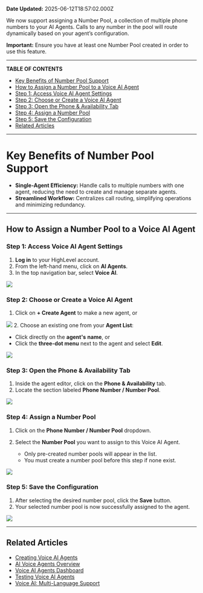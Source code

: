 **Date Updated:** 2025-06-12T18:57:02.000Z

We now support assigning a Number Pool, a collection of multiple phone numbers to your AI Agents. Calls to any number in the pool will route dynamically based on your agent’s configuration.  
  
**Important:** Ensure you have at least one Number Pool created in order to use this feature.

---

**TABLE OF CONTENTS**

  
* [Key Benefits of Number Pool Support](#Key-Benefits-of-Number-Pool-Support)[](#How-to-Assign-a-Number-Pool-to-a-Voice-AI-Agent)
* [How to Assign a Number Pool to a Voice AI Agent](#How-to-Assign-a-Number-Pool-to-a-Voice-AI-Agent)[](#Step-1%3A%C2%A0Access-Voice-AI-Agent-Settings)
* [Step 1: Access Voice AI Agent Settings](#Step-1%3A%C2%A0Access-Voice-AI-Agent-Settings)[](#Step-2%3A%C2%A0Choose-or-Create-a-Voice-AI-Agent)
* [Step 2: Choose or Create a Voice AI Agent](#Step-2%3A%C2%A0Choose-or-Create-a-Voice-AI-Agent)[](#Step-3%3A%C2%A0Open-the-Phone-&-Availability-Tab)
* [Step 3: Open the Phone & Availability Tab](#Step-3%3A%C2%A0Open-the-Phone-&-Availability-Tab)[](#Step-4%3A%C2%A0Assign-a-Number-Pool)
* [Step 4: Assign a Number Pool](#Step-4%3A%C2%A0Assign-a-Number-Pool)[](#Step-5%3A%C2%A0Save-the-Configuration)
* [Step 5: Save the Configuration](#Step-5%3A%C2%A0Save-the-Configuration)[](#Related-Articles)
* [Related Articles](#Related-Articles)

---

# **Key Benefits of Number Pool Support**

  
* **Single-Agent Efficiency:** Handle calls to multiple numbers with one agent, reducing the need to create and manage separate agents.
* **Streamlined Workflow:** Centralizes call routing, simplifying operations and minimizing redundancy.

---

## **How to Assign a Number Pool to a Voice AI Agent**

  
### **Step 1:** Access Voice AI Agent Settings

  
1. **Log in** to your HighLevel account.
2. From the left-hand menu, click on **AI Agents**.
3. In the top navigation bar, select **Voice AI**.

![](https://jumpshare.com/v/JXmWpgEMlruiyBquN5o0+/Screen+Shot+2025-06-12+at+6.18.48+PM.png)  
  
### **Step 2:** Choose or Create a Voice AI Agent

  
1. Click on **\+ Create Agent** to make a new agent, or  
    
![](https://jumpshare.com/v/NSqKYwVAM07R4ULbN4xR+/Screen+Shot+2025-06-12+at+6.23.11+PM.png)
2. Choose an existing one from your **Agent List**:  
    
   * Click directly on the **agent's** **name**, or  
   * Click the **three-dot menu** next to the agent and select **Edit**.

![](https://jumpshare.com/v/aMnBZ8mRiRLne65utxHQ+/Screen+Shot+2025-06-12+at+6.24.30+PM.png)  
  
### **Step 3:** Open the Phone & Availability Tab

  
1. Inside the agent editor, click on the **Phone & Availability** tab.
2. Locate the section labeled **Phone Number / Number Pool**.

  
![](https://jumpshare.com/v/KuHOHqf16Zr7wncQN4E4+/Screen+Shot+2025-06-12+at+6.30.52+PM.png)  

  
### **Step 4:** Assign a Number Pool

  
1. Click on the **Phone Number / Number Pool** dropdown.
2. Select the **Number Pool** you want to assign to this Voice AI Agent.  
    
   * Only pre-created number pools will appear in the list.  
   * You must create a number pool before this step if none exist.

  
![](https://jumpshare.com/v/nLc57hei0bH6ThTiHZMs+/Screenshot+2025-06-12+at+6.34.00%E2%80%AFPM.png)  
  
### **Step 5:** Save the Configuration

  
1. After selecting the desired number pool, click the **Save** button.
2. Your selected number pool is now successfully assigned to the agent.

![](https://jumpshare.com/v/9EguSK1qB7f2QMzH4YY6+/Screen+Shot+2025-06-12+at+6.40.07+PM.png)

---

## **Related Articles**

  
* **[](https://help.gohighlevel.com/en/support/solutions/articles/155000004107)**[](https://help.gohighlevel.com/en/support/solutions/articles/155000004107)[Creating Voice AI Agents](https://help.gohighlevel.com/en/support/solutions/articles/155000004107)
* [AI Voice Agents Overview](https://help.gohighlevel.com/en/support/solutions/articles/155000003911)
* [Voice AI Agents Dashboard](https://help.gohighlevel.com/en/support/solutions/articles/155000004693)
* [Testing Voice AI Agents](https://help.gohighlevel.com/en/support/solutions/articles/155000004108)
* [Voice AI: Multi-Language Support](https://help.gohighlevel.com/en/support/solutions/articles/155000004683)